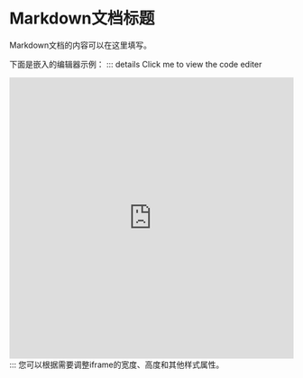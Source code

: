 # Markdown文档标题

Markdown文档的内容可以在这里填写。

下面是嵌入的编辑器示例：
::: details Click me to view the code editer
<iframe src="https://markbang.github.io/my-custom-deployment/repl/?kernel=python&toolbar=1&theme=JupyterLab Dark&code=print('Hello from the first editor!')" style="width: 100%; height: 500px; border: none; background-color: #1e1e1e; color: #f9f9f9;"></iframe>
:::
您可以根据需要调整iframe的宽度、高度和其他样式属性。
